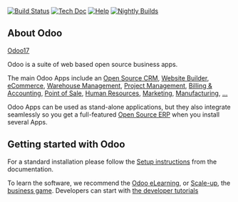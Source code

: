 [![Build Status](https://camo.githubusercontent.com/1c17b0c47d9791300c858efa93063af6197a344a6922d78c703ada71c9230d4c/68747470733a2f2f72756e626f742e6f646f6f2e636f6d2f72756e626f742f62616467652f666c61742f312f6d61737465722e737667)](https://runbot.odoo.com/runbot)  [![Tech Doc](https://camo.githubusercontent.com/38a246d244d892088bce47fed4fc5e7e37fc4ef1ef58a5b74334930b20202c6d/68747470733a2f2f696d672e736869656c64732e696f2f62616467652f6d61737465722d646f63732d3837354137422e7376673f7374796c653d666c617426636f6c6f72413d384638463846)](https://www.odoo.com/documentation/17.0)  [![Help](https://camo.githubusercontent.com/bf0142c0fd25e4dece94bdfaff49cd460b1f56ff9793e38988345da98a5b2fbd/68747470733a2f2f696d672e736869656c64732e696f2f62616467652f6d61737465722d68656c702d3837354137422e7376673f7374796c653d666c617426636f6c6f72413d384638463846)](https://www.odoo.com/forum/help-1)  [![Nightly Builds](https://camo.githubusercontent.com/533c235241d46d8db61e6528f326a644c9c9928bd1316b1982d9e9f1d0be856b/68747470733a2f2f696d672e736869656c64732e696f2f62616467652f6d61737465722d6e696768746c792d3837354137422e7376673f7374796c653d666c617426636f6c6f72413d384638463846)](https://nightly.odoo.com/)

## About Odoo

[Odoo17](https://github.com/odoo/odoo/tree/17.0#odoo)

Odoo is a suite of web based open source business apps.

The main Odoo Apps include an  [Open Source CRM](https://www.odoo.com/page/crm),  [Website Builder](https://www.odoo.com/app/website),  [eCommerce](https://www.odoo.com/app/ecommerce),  [Warehouse Management](https://www.odoo.com/app/inventory),  [Project Management](https://www.odoo.com/app/project),  [Billing & Accounting](https://www.odoo.com/app/accounting),  [Point of Sale](https://www.odoo.com/app/point-of-sale-shop),  [Human Resources](https://www.odoo.com/app/employees),  [Marketing](https://www.odoo.com/app/social-marketing),  [Manufacturing](https://www.odoo.com/app/manufacturing),  [...](https://www.odoo.com/)

Odoo Apps can be used as stand-alone applications, but they also integrate seamlessly so you get a full-featured  [Open Source ERP](https://www.odoo.com/)  when you install several Apps.

## Getting started with Odoo

[](https://github.com/odoo/odoo/tree/17.0#getting-started-with-odoo)

For a standard installation please follow the  [Setup instructions](https://www.odoo.com/documentation/17.0/administration/install/install.html)  from the documentation.

To learn the software, we recommend the  [Odoo eLearning](https://www.odoo.com/slides), or  [Scale-up](https://www.odoo.com/page/scale-up-business-game), the  [business game](https://www.odoo.com/page/scale-up-business-game). Developers can start with  [the developer tutorials](https://www.odoo.com/documentation/17.0/developer/howtos.html)

